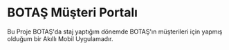
# BOTAŞ Müşteri Portalı

Bu Proje BOTAŞ'da staj yaptığım dönemde BOTAŞ'ın müşterileri için yapmış olduğum bir Akıllı Mobil Uygulamadır.